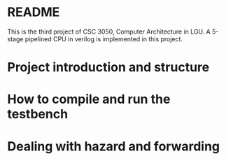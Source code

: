 # README
This is the third project of CSC 3050, Computer Architecture in LGU. A 5-stage pipelined CPU in verilog is implemented in this project. 
# Project introduction and structure

# How to compile and run the testbench

# Dealing with hazard and forwarding
